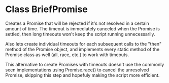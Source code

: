 # Class BriefPromise
Creates a Promise that will be rejected if it's not resolved in a certain amount of time. The timeout is immediately canceled when the Promise is settled, then long timeouts won't keep the script running unnecessarily.

Also lets create individual timeouts for each subsequent calls to the "then" method of the Promise object, and implements every static method of the Promise class as well (all, race, etc.) to work with timeouts.

This alternative to create Promises with timeouts doesn't use the commonly seen implementations using Promise.race() to cancel the unresolved Promise, skipping this step and hopefuly making the script more efficient.
